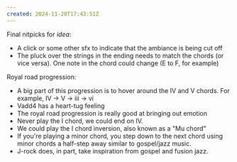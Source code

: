 ```yaml
---
created: 2024-11-20T17:43:51Z
---
```


Final nitpicks for _idea_:
- A click or some other sfx to indicate that the ambiance is being cut off
- The pluck over the strings in the ending needs to match the chords (or vice versa). One note in the chord could change (E to F, for example)

Royal road progression:
- A big part of this progression is to hover around the IV and V chords. For example, IV -> V -> iii -> vi
- Vadd4 has a heart-tug feeling
- The royal road progression is really good at bringing out emotion
- Never play the I chord, we could end on IV.
- We could play the I chord inversion, also known as a "Mu chord"
- If you're playing a minor chord, you step down to the next chord using minor chords a half-step away similar to gospel/jazz music.
- J-rock does, in part, take inspiration from gospel and fusion jazz.

